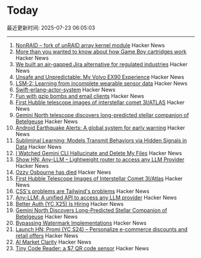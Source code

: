 # Today

最近更新时间: 2025-07-23 06:05:03

--- 
1. [NonRAID – fork of unRAID array kernel module](https://github.com/qvr/nonraid) Hacker News
2. [More than you wanted to know about how Game Boy cartridges work](https://abc.decontextualize.com/more-than-you-wanted-to-know/) Hacker News
3. [We built an air-gapped Jira alternative for regulated industries](https://plane.so/blog/everything-you-need-to-know-about-plane-air-gapped) Hacker News
4. [Unsafe and Unpredictable: My Volvo EX90 Experience](https://www.myvolvoex90.com/) Hacker News
5. [LSM-2: Learning from incomplete wearable sensor data](https://research.google/blog/lsm-2-learning-from-incomplete-wearable-sensor-data/) Hacker News
6. [Swift-erlang-actor-system](https://forums.swift.org/t/introducing-swift-erlang-actor-system/81248) Hacker News
7. [Fun with gzip bombs and email clients](https://www.grepular.com/Fun_with_Gzip_Bombs_and_Email_Clients) Hacker News
8. [First Hubble telescope images of interstellar comet 3I/ATLAS](https://bsky.app/profile/astrafoxen.bsky.social/post/3luiwnar3j22o) Hacker News
9. [Gemini North telescope discovers long-predicted stellar companion of Betelgeuse](https://www.science.org/content/article/betelgeuse-s-long-predicted-stellar-companion-may-have-been-found-last) Hacker News
10. [Android Earthquake Alerts: A global system for early warning](https://research.google/blog/android-earthquake-alerts-a-global-system-for-early-warning/) Hacker News
11. [Subliminal Learning: Models Transmit Behaviors via Hidden Signals in Data](https://alignment.anthropic.com/2025/subliminal-learning/) Hacker News
12. [I Watched Gemini CLI Hallucinate and Delete My Files](https://anuraag2601.github.io/gemini_cli_disaster.html) Hacker News
13. [Show HN: Any-LLM – Lightweight router to access any LLM Provider](https://github.com/mozilla-ai/any-llm) Hacker News
14. [Ozzy Osbourne has died](https://www.bbc.co.uk/news/live/cn0qq5nyxn0t) Hacker News
15. [First Hubble Telescope Images of Interstellar Comet 3I/Atlas](https://bsky.app/profile/astrafoxen.bsky.social/post/3luiwnar3j22o) Hacker News
16. [CSS's problems are Tailwind's problems](https://colton.dev/blog/tailwind-is-the-worst-of-all-worlds/) Hacker News
17. [Any-LLM: A unified API to access any LLM provider](https://blog.mozilla.ai/introducing-any-llm-a-unified-api-to-access-any-llm-provider/) Hacker News
18. [Better Auth (YC X25) Is Hiring](https://www.ycombinator.com/companies/better-auth/jobs/N0CtN58-staff-engineer) Hacker News
19. [Gemini North Discovers Long-Predicted Stellar Companion of Betelgeuse](https://noirlab.edu/public/news/noirlab2523/) Hacker News
20. [Bypassing Watermark Implementations](https://blog.kulkan.com/bypassing-watermark-implementations-fe39e98ca22b) Hacker News
21. [Launch HN: Promi (YC S24) – Personalize e-commerce discounts and retail offers](https://news.ycombinator.com/item?id=44649115) Hacker News
22. [AI Market Clarity](https://blog.eladgil.com/p/ai-market-clarity) Hacker News
23. [Tiny Code Reader: a $7 QR code sensor](https://excamera.substack.com/p/tiny-code-reader-a-7-qr-code-sensor) Hacker News
